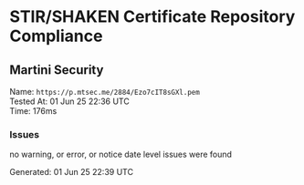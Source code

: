 # STIR/SHAKEN Certificate Repository Compliance

## Martini Security

Name: `https://p.mtsec.me/2884/Ezo7cIT8sGXl.pem`\
Tested At: 01 Jun 25 22:36 UTC\
Time: 176ms

### Issues

no warning, or error, or notice date level issues were found

Generated: 01 Jun 25 22:39 UTC
